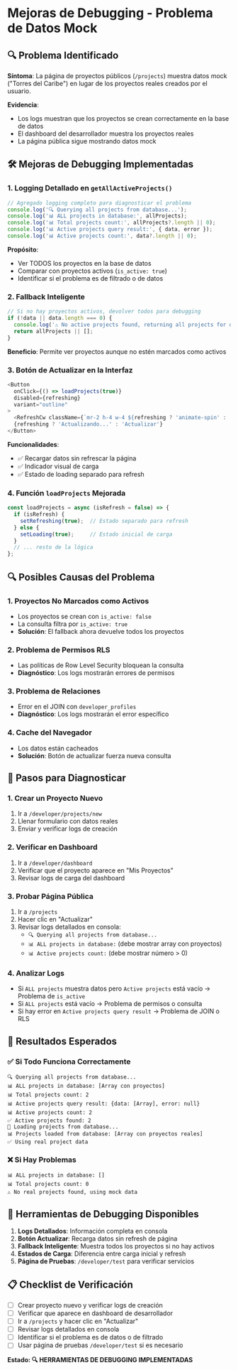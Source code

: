 # Mejoras de Debugging - Problema de Datos Mock

## 🔍 Problema Identificado

**Síntoma**: La página de proyectos públicos (`/projects`) muestra datos mock ("Torres del Caribe") en lugar de los proyectos reales creados por el usuario.

**Evidencia**: 
- Los logs muestran que los proyectos se crean correctamente en la base de datos
- El dashboard del desarrollador muestra los proyectos reales
- La página pública sigue mostrando datos mock

## 🛠️ Mejoras de Debugging Implementadas

### 1. **Logging Detallado en `getAllActiveProjects()`**

```typescript
// Agregado logging completo para diagnosticar el problema
console.log('🔍 Querying all projects from database...');
console.log('📊 ALL projects in database:', allProjects);
console.log('📊 Total projects count:', allProjects?.length || 0);
console.log('📊 Active projects query result:', { data, error });
console.log('📊 Active projects count:', data?.length || 0);
```

**Propósito**:
- Ver TODOS los proyectos en la base de datos
- Comparar con proyectos activos (`is_active: true`)
- Identificar si el problema es de filtrado o de datos

### 2. **Fallback Inteligente**

```typescript
// Si no hay proyectos activos, devolver todos para debugging
if (!data || data.length === 0) {
  console.log('⚠️ No active projects found, returning all projects for debugging');
  return allProjects || [];
}
```

**Beneficio**: Permite ver proyectos aunque no estén marcados como activos

### 3. **Botón de Actualizar en la Interfaz**

```typescript
<Button 
  onClick={() => loadProjects(true)} 
  disabled={refreshing}
  variant="outline"
>
  <RefreshCw className={`mr-2 h-4 w-4 ${refreshing ? 'animate-spin' : ''}`} />
  {refreshing ? 'Actualizando...' : 'Actualizar'}
</Button>
```

**Funcionalidades**:
- ✅ Recargar datos sin refrescar la página
- ✅ Indicador visual de carga
- ✅ Estado de loading separado para refresh

### 4. **Función `loadProjects` Mejorada**

```typescript
const loadProjects = async (isRefresh = false) => {
  if (isRefresh) {
    setRefreshing(true);  // Estado separado para refresh
  } else {
    setLoading(true);     // Estado inicial de carga
  }
  // ... resto de la lógica
};
```

## 🔍 Posibles Causas del Problema

### 1. **Proyectos No Marcados como Activos**
- Los proyectos se crean con `is_active: false`
- La consulta filtra por `is_active: true`
- **Solución**: El fallback ahora devuelve todos los proyectos

### 2. **Problema de Permisos RLS**
- Las políticas de Row Level Security bloquean la consulta
- **Diagnóstico**: Los logs mostrarán errores de permisos

### 3. **Problema de Relaciones**
- Error en el JOIN con `developer_profiles`
- **Diagnóstico**: Los logs mostrarán el error específico

### 4. **Cache del Navegador**
- Los datos están cacheados
- **Solución**: Botón de actualizar fuerza nueva consulta

## 🧪 Pasos para Diagnosticar

### 1. **Crear un Proyecto Nuevo**
1. Ir a `/developer/projects/new`
2. Llenar formulario con datos reales
3. Enviar y verificar logs de creación

### 2. **Verificar en Dashboard**
1. Ir a `/developer/dashboard`
2. Verificar que el proyecto aparece en "Mis Proyectos"
3. Revisar logs de carga del dashboard

### 3. **Probar Página Pública**
1. Ir a `/projects`
2. Hacer clic en "Actualizar"
3. Revisar logs detallados en consola:
   - `🔍 Querying all projects from database...`
   - `📊 ALL projects in database:` (debe mostrar array con proyectos)
   - `📊 Active projects count:` (debe mostrar número > 0)

### 4. **Analizar Logs**
- Si `ALL projects` muestra datos pero `Active projects` está vacío → Problema de `is_active`
- Si `ALL projects` está vacío → Problema de permisos o consulta
- Si hay error en `Active projects query result` → Problema de JOIN o RLS

## 🎯 Resultados Esperados

### ✅ **Si Todo Funciona Correctamente**
```
🔍 Querying all projects from database...
📊 ALL projects in database: [Array con proyectos]
📊 Total projects count: 2
📊 Active projects query result: {data: [Array], error: null}
📊 Active projects count: 2
✅ Active projects found: 2
🔄 Loading projects from database...
📊 Projects loaded from database: [Array con proyectos reales]
✅ Using real project data
```

### ❌ **Si Hay Problemas**
```
📊 ALL projects in database: []
📊 Total projects count: 0
⚠️ No real projects found, using mock data
```

## 🔧 Herramientas de Debugging Disponibles

1. **Logs Detallados**: Información completa en consola
2. **Botón Actualizar**: Recarga datos sin refresh de página
3. **Fallback Inteligente**: Muestra todos los proyectos si no hay activos
4. **Estados de Carga**: Diferencia entre carga inicial y refresh
5. **Página de Pruebas**: `/developer/test` para verificar servicios

## 📋 Checklist de Verificación

- [ ] Crear proyecto nuevo y verificar logs de creación
- [ ] Verificar que aparece en dashboard de desarrollador
- [ ] Ir a `/projects` y hacer clic en "Actualizar"
- [ ] Revisar logs detallados en consola
- [ ] Identificar si el problema es de datos o de filtrado
- [ ] Usar página de pruebas `/developer/test` si es necesario

**Estado: 🔍 HERRAMIENTAS DE DEBUGGING IMPLEMENTADAS**